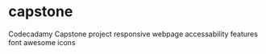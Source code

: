 # capstone
Codecadamy Capstone project
responsive webpage
accessability features
font awesome icons
